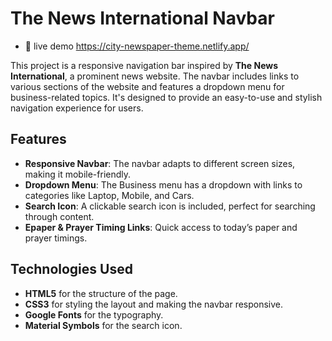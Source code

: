 # The News International Navbar
- 👀 live demo https://city-newspaper-theme.netlify.app/
  
This project is a responsive navigation bar inspired by **The News International**, a prominent news website. The navbar includes links to various sections of the website and features a dropdown menu for business-related topics. It's designed to provide an easy-to-use and stylish navigation experience for users.

## Features

- **Responsive Navbar**: The navbar adapts to different screen sizes, making it mobile-friendly.
- **Dropdown Menu**: The Business menu has a dropdown with links to categories like Laptop, Mobile, and Cars.
- **Search Icon**: A clickable search icon is included, perfect for searching through content.
- **Epaper & Prayer Timing Links**: Quick access to today’s paper and prayer timings.

## Technologies Used

- **HTML5** for the structure of the page.
- **CSS3** for styling the layout and making the navbar responsive.
- **Google Fonts** for the typography.
- **Material Symbols** for the search icon.
